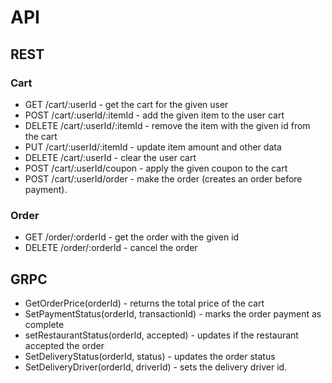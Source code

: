 # API

## REST

### Cart

- GET /cart/:userId - get the cart for the given user
- POST /cart/:userId/:itemId - add the given item to the user cart
- DELETE /cart/:userId/:itemId - remove the item with the given id from the cart
- PUT /cart/:userId/:itemId - update item amount and other data
- DELETE /cart/:userId - clear the user cart
- POST /cart/:userId/coupon - apply the given coupon to the cart
- POST /cart/:userId/order - make the order (creates an order before payment).

### Order

- GET /order/:orderId - get the order with the given id
- DELETE /order/:orderId - cancel the order

## GRPC

- GetOrderPrice(orderId) - returns the total price of the cart
- SetPaymentStatus(orderId, transactionId) - marks the order payment as complete
- setRestaurantStatus(orderId, accepted) - updates if the restaurant accepted the order
- SetDeliveryStatus(orderId, status) - updates the order status
- SetDeliveryDriver(orderId, driverId) - sets the delivery driver id.
